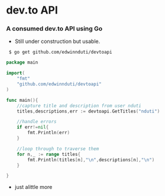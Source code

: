 # dev.to API
### A consumed dev.to API using Go

* Still under construction but usable.

``` $ go get github.com/edwinnduti/devtoapi```

```go
package main

import(
	"fmt"
	"github.com/edwinnduti/devtoapi"
)

func main(){
	//capture title and description from user nduti
	titles,descriptions,err := devtoapi.GetTitles("nduti")

	//handle errors
	if err!=nil{
		fmt.Println(err)
	}

	//loop through to traverse them
	for n,_ := range titles{
		fmt.Println(titles[n],"\n",descriptions[n],"\n")
	}

}
```
* just alittle more 
